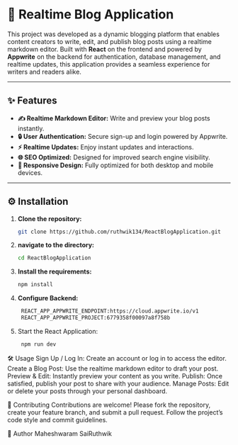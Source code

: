 # 📝 Realtime Blog Application

This project was developed as a dynamic blogging platform that enables content creators to write, edit, and publish blog posts using a realtime markdown editor. Built with **React** on the frontend and powered by **Appwrite** on the backend for authentication, database management, and realtime updates, this application provides a seamless experience for writers and readers alike.

---

## ✨ Features

- **✍️ Realtime Markdown Editor:** Write and preview your blog posts instantly.
- **🔒 User Authentication:** Secure sign-up and login powered by Appwrite.
- **⚡ Realtime Updates:** Enjoy instant updates and interactions.
- **🌐 SEO Optimized:** Designed for improved search engine visibility.
- **📱 Responsive Design:** Fully optimized for both desktop and mobile devices.

---

## ⚙️ Installation

1. **Clone the repository:**
   ```bash
   git clone https://github.com/ruthwik134/ReactBlogApplication.git
2. **navigate to the directory:**
   ```bash
   cd ReactBlogApplication
3. **Install the requirements:**
   ```bash
   npm install
4. **Configure Backend:**
   ```bash
    REACT_APP_APPWRITE_ENDPOINT:https://cloud.appwrite.io/v1
    REACT_APP_APPWRITE_PROJECT:6779358f00097a8f758b
5. Start the React Application:
   ```bash
    npm run dev

🛠️ Usage
Sign Up / Log In: Create an account or log in to access the editor.
Create a Blog Post: Use the realtime markdown editor to draft your post.
Preview & Edit: Instantly preview your content as you write.
Publish: Once satisfied, publish your post to share with your audience.
Manage Posts: Edit or delete your posts through your personal dashboard.



🤝 Contributing
Contributions are welcome! Please fork the repository, create your feature branch, and submit a pull request. Follow the project’s code style and commit guidelines.



👥 Author
Maheshwaram SaiRuthwik
     


